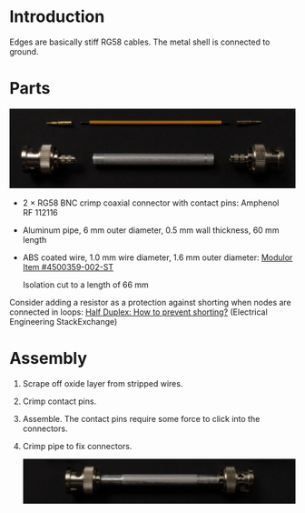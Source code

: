 Introduction
============

Edges are basically stiff RG58 cables. The metal shell is connected to
ground.


Parts
=====

![Parts](images/parts.jpg)

  * 2 × RG58 BNC crimp coaxial connector with contact pins: Amphenol RF 112116

  * Aluminum pipe, 6 mm outer diameter, 0.5 mm wall thickness, 60 mm length

  * ABS coated wire, 1.0 mm wire diameter, 1.6 mm outer diameter:
    [Modulor Item #4500359-002-ST][1]

    Isolation cut to a length of 66 mm

Consider adding a resistor as a protection against shorting when nodes are
connected in loops: [Half Duplex: How to prevent shorting?][2] (Electrical
Engineering StackExchange)


Assembly
========

 1. Scrape off oxide layer from stripped wires.

 2. Crimp contact pins.

 3. Assemble. The contact pins require some force to click into the connectors.

 4. Crimp pipe to fix connectors.

    ![Finished edge](images/finished.jpg)

[1]: https://www.modulor.de/en/abs-round-tube-opaque-coloured-oe-1-6-l-760-mm-wire-yellow.html
[2]: https://electronics.stackexchange.com/q/368116/21817
